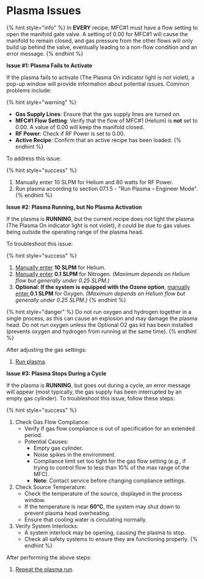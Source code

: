 # Plasma Issues

{% hint style="info" %}
In **EVERY** recipe, MFC#1 must have a flow setting to open the manifold gate valve. A setting of 0.00 for MFC#1 will cause the manifold to remain closed, and gas pressure from the other flows will only build up behind the valve, eventually leading to a non-flow condition and an error message.
{% endhint %}

**Issue #1: Plasma Fails to Activate**

If the plasma fails to activate (The Plasma On indicator light is not violet), a pop-up window will provide information about potential issues. Common problems include:

{% hint style="warning" %}
* **Gas Supply Lines**: Ensure that the gas supply lines are turned on.
* **MFC#1 Flow Setting**: Verify that the flow of MFC#1 (Helium) is **not** set to 0.00. A value of 0.00 will keep the manifold closed.
* **RF Power**: Check if RF Power is set to 0.00.
* **Active Recipe**: Confirm that an active recipe has been loaded.
{% endhint %}

To address this issue:

{% hint style="success" %}
1. Manually enter 10 SLPM for Helium and 80 watts for RF Power.
2. Run plasma according to section 07.1.5 - "Run Plasma – Engineer Mode".
{% endhint %}

**Issue #2: Plasma Running, but No Plasma Activation**

If the plasma is **RUNNING**, but the current recipe does not light the plasma (The Plasma On indicator light is not violet), it could be due to gas values being outside the operating range of the plasma head.

To troubleshoot this issue:

{% hint style="success" %}
1. [Manually enter](../software-application/engineer-mode/manual-recipe-setpoints.md) **10 SLPM** for Helium.
2. [Manually enter](../software-application/engineer-mode/manual-recipe-setpoints.md) **0.1 SLPM** for Nitrogen. _(Maximum depends on Helium flow but generally under 0.25 SLPM.)_
3. **Optional: If the system is equipped with the Ozone option**, [manually enter ](../software-application/engineer-mode/manual-recipe-setpoints.md)**0.1 SLPM** for Oxygen. _(Maximum depends on Helium flow but generally under 0.25 SLPM.)_
{% endhint %}

{% hint style="danger" %}
Do not run oxygen and hydrogen together in a single process, as this can cause an explosion and may damage the plasma head. Do not run oxygen unless the Optional O2 gas kit has been installed (prevents oxygen and hydrogen from running at the same time).
{% endhint %}

After adjusting the gas settings:

1. [Run plasma](../software-application/engineer-mode/running-plasma.md).

**Issue #3: Plasma Stops During a Cycle**

If the plasma is **RUNNING**, but goes out during a cycle, an error message will appear (most typically, the gas supply has been interrupted by an empty gas cylinder). To troubleshoot this issue, follow these steps:

{% hint style="success" %}
1. Check Gas Flow Compliance:
   * Verify if gas flow compliance is out of specification for an extended period.
   * Potential Causes:
     * Empty gas cylinder.
     * Noise spikes in the environment.
     * Compliance limit set too tight for the gas flow setting (e.g., if trying to control flow to less than 10% of the max range of the MFC).&#x20;
     * **Note**: Contact service before changing compliance settings.
2. Check Source Temperature:
   * Check the temperature of the source, displayed in the process window.
   * If the temperature is near **60°C**, the system may shut down to prevent plasma head overheating.
   * Ensure that cooling water is circulating normally.
3. Verify System Interlocks:
   * A system interlock may be opening, causing the plasma to stop.
   * Check all safety systems to ensure they are functioning properly.
{% endhint %}

After performing the above steps:

1. [Repeat the plasma run](../software-application/engineer-mode/running-plasma.md).
